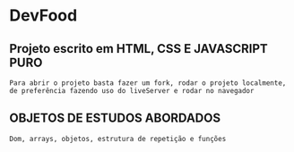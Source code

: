 # DevFood

## Projeto escrito em HTML, CSS E JAVASCRIPT PURO
```
Para abrir o projeto basta fazer um fork, rodar o projeto localmente, de preferência fazendo uso do liveServer e rodar no navegador
```
## OBJETOS DE ESTUDOS ABORDADOS
```
Dom, arrays, objetos, estrutura de repetição e funções
```